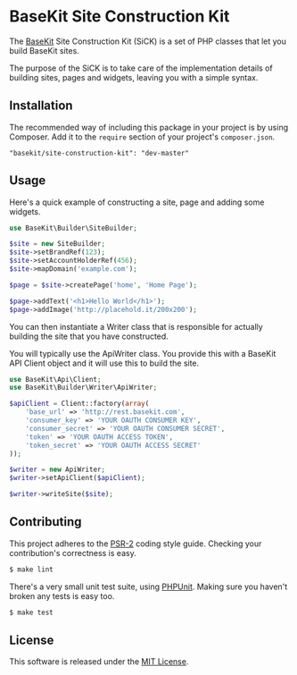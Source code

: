 BaseKit Site Construction Kit
=============================

The [BaseKit] Site Construction Kit (SiCK) is a set of PHP classes that let you 
build BaseKit sites.

The purpose of the SiCK is to take care of the implementation details of building
sites, pages and widgets, leaving you with a simple syntax.

Installation
------------

The recommended way of including this package in your project is by using
Composer. Add it to the `require` section of your project's `composer.json`.

    "basekit/site-construction-kit": "dev-master"

Usage
-----

Here's a quick example of constructing a site, page and adding some widgets.

```php
use BaseKit\Builder\SiteBuilder;

$site = new SiteBuilder;
$site->setBrandRef(123);
$site->setAccountHolderRef(456);
$site->mapDomain('example.com');

$page = $site->createPage('home', 'Home Page');

$page->addText('<h1>Hello World</h1>');
$page->addImage('http://placehold.it/200x200');
```

You can then instantiate a Writer class that is responsible for actually building
the site that you have constructed.

You will typically use the ApiWriter class. You provide this with a BaseKit API
Client object and it will use this to build the site.

```php
use BaseKit\Api\Client;
use BaseKit\Builder\Writer\ApiWriter;

$apiClient = Client::factory(array(
    'base_url' => 'http://rest.basekit.com',
    'consumer_key' => 'YOUR OAUTH CONSUMER KEY',
    'consumer_secret' => 'YOUR OAUTH CONSUMER SECRET',
    'token' => 'YOUR OAUTH ACCESS TOKEN',
    'token_secret' => 'YOUR OAUTH ACCESS SECRET'
));

$writer = new ApiWriter;
$writer->setApiClient($apiClient);

$writer->writeSite($site);
```

Contributing
------------

This project adheres to the [PSR-2] coding style guide. Checking your
contribution's correctness is easy.

```bash
$ make lint
```

There's a very small unit test suite, using [PHPUnit]. Making sure you haven't
broken any tests is easy too.

```bash
$ make test
```

License
-------

This software is released under the [MIT License].

[BaseKit]: http://basekit.com/
[PHPUnit]: http://phpunit.de/
[PSR-2]: http://www.php-fig.org/psr/psr-2/
[MIT License]: http://www.opensource.org/licenses/MIT
